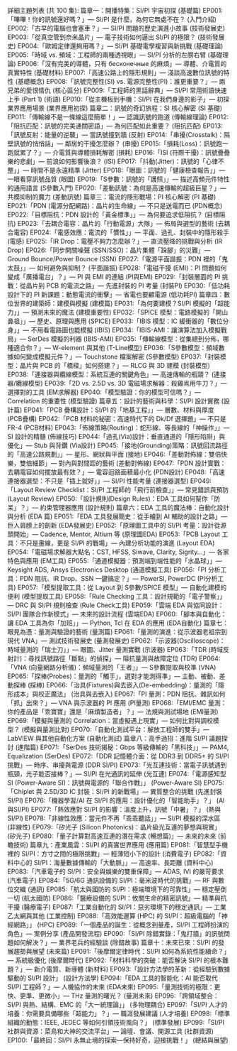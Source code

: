 詳細主題列表 (共 100 集):
篇章一：開播特集：SI/PI 宇宙初探 (基礎篇)
EP001:「嗶嗶！你的訊號還好嗎？」— SI/PI 是什麼，為何它無處不在？ (入門介紹)
EP002:「古早的電腦也會塞車？」— SI/PI 問題的歷史演進小故事 (技術發展史)
EP003:「從真空管到奈米晶片」— 電子技術如何逼出 SI/PI 的極限？ (技術發展史)
EP004:「歐姆定律還夠用嗎？」— SI/PI 基礎電學複習與新挑戰 (基礎理論)
EP005:「時域 vs. 頻域：工程師的兩種透視眼」— SI/PI 分析的左膀右臂 (基礎理論)
EP006:「沒有完美的導體，只有 бесконечные 的麻煩」— 導體、介電質的真實特性 (基礎材料)
EP007:「高速公路上的隱形規則」— 淺談高速數位訊號的特性 (基礎概念)
EP008:「訊號完整性(SI) vs. 電源完整性(PI)：誰更重要？」— 兩兄弟的愛恨情仇 (核心區分)
EP009:「工程師的黑話辭典」— SI/PI 常用術語快速上手 (Part 1) (術語)
EP010:「從主機板到手機：SI/PI 在我們身邊的影子」— 初探業界應用場景 (業界應用初探)
篇章二：訊號的奇幻旅程：SI 核心解密 (SI 基礎)
EP011:「傳輸線不是一條線這麼簡單！」— 認識訊號的跑道 (傳輸線理論)
EP012:「阻抗匹配：訊號的完美通關密語」— 為何匹配如此重要？ (阻抗匹配)
EP013:「訊號反射：能量的逆襲」— 當訊號撞到牆 (反射)
EP014:「串擾(Crosstalk)：隔壁訊號的悄悄話」— 鄰居的干擾怎麼辦？ (串擾)
EP015:「損耗(Loss)：訊號跑一跑就累了？」— 介電質與導體損耗解密 (損耗)
EP016:「ISI (符際干擾)：訊號疊疊樂的悲劇」— 前浪如何影響後浪？ (ISI)
EP017:「抖動(Jitter)：訊號的「心律不整」」— 時間不是永遠精準 (Jitter)
EP018:「眼圖：訊號的「健康檢查報告」」— 一眼看穿訊號品質 (眼圖)
EP019:「S參數：訊號的「護照」」— 描述高頻元件特性的通用語言 (S參數入門)
EP020:「差動訊號：為何是高速傳輸的超級巨星？」— 共模抑制的魔力 (差動訊號)
篇章三：電流的隱形戰場：PI 核心解密 (PI 基礎)
EP021:「PDN (電源分配網路)：晶片的生命線」— 不只是送電而已 (PDN概念)
EP022:「目標阻抗：PDN 設計的「黃金標準」」— 為何要追求低阻抗？ (目標阻抗)
EP023:「去耦合電容：晶片的「行動電源」大隊」— 佈局與選型的藝術 (去耦合電容)
EP024:「電感效應：電流的「慣性」」— 平面、過孔、封裝中的隱形殺手 (電感)
EP025:「IR Drop：電壓不夠力怎麼辦？」— 直流壓降的挑戰與分析 (IR Drop)
EP026:「同步開關噪聲 (SSN/SSO)：晶片集體「跺腳」的災難」— Ground Bounce/Power Bounce (SSN)
EP027:「電源平面諧振：PDN 裡的「鬼太鼓」」— 如何避免與抑制？ (平面諧振)
EP028:「電磁干擾 (EMI)：PI 問題如何變成「廣播電台」？」— PI 與 EMI 的連結 (PI與EMI)
EP029:「封裝層面的 PI 挑戰：從晶片到 PCB 的電流之路」— 先進封裝的 PI 考量 (封裝PI)
EP030:「低功耗設計下的 PI 新課題：動態電流的衝擊」— 省電也要顧電源 (低功耗PI)
篇章四：數位世界的建築師：建模與模擬 (建模篇)
EP031:「為何要建模？SI/PI 模擬的「超能力」」— 預測未來的魔法 (建模重要性)
EP032:「SPICE 模型：電路模擬的「開山鼻祖」」— 歷史、原理與應用 (SPICE)
EP033:「IBIS 模型：IC 緩衝器的「數位分身」」— 不用看電路圖也能模擬 (IBIS)
EP034:「IBIS-AMI：讓演算法加入模擬戰局」— SerDes 模擬的利器 (IBIS-AMI)
EP035:「傳輸線模型：從集總到分佈，哪種適合你？」— W-element 與其他 (T-Line模型)
EP036:「S參數模型：頻域數據如何變成模擬元件？」— Touchstone 檔案解密 (S參數模型)
EP037:「封裝模型：晶片與 PCB 的「橋樑」如何搭建？」— RLCG 與 3D 建模 (封裝模型)
EP038:「連接器與纜線模型：系統互連的關鍵角色」— 高速傳輸的瓶頸？ (連接器/纜線模型)
EP039:「2D vs. 2.5D vs. 3D 電磁場求解器：殺雞焉用牛刀？」— 選擇對的工具 (EM求解器)
EP040:「模型驗證：你的模型可信嗎？」— Correlation 的重要性 (模型驗證)
篇章五：設計的藝術與科學：SI/PI 設計實務 (設計篇)
EP041:「PCB 疊構設計：SI/PI 的「地基工程」」— 層數、材料與厚度 (PCB疊構)
EP042:「PCB 材料的秘密：高速時代下的 Dk/Df 選擇題」— 不只是 FR-4 (PCB材料)
EP043:「佈線策略(Routing)：蛇形線、等長線的「神操作」」— SI 設計的精髓 (佈線技巧)
EP044:「過孔(Via)設計：垂直通道的「隱形陷阱」與優化」— Stub 與背鑽 (Via設計)
EP045:「接地(Grounding)策略：訊號回流路徑的「高速公路規劃」」— 星形、網狀與平面 (接地)
EP046:「差動對佈線：雙倍快樂，雙倍細節」— 對內與對間距的藝術 (差動對佈線)
EP047:「PDN 設計實戰：去耦電容如何擺放最有效？」— 電容迴路面積最小化 (PDN設計)
EP048:「高速連接器選型：不只是「插上就好」」— SI/PI 性能考量 (連接器選型)
EP049:「Layout Review Checklist：SI/PI 工程師的「飛行前檢查」」— 常見錯誤與預防 (Layout Review)
EP050:「設計規則(Design Rules)：EDA 工具如何幫你「防呆」？」— 約束管理器應用 (設計規則)
篇章六：EDA 工具的魔法棒：自動化設計與分析 (EDA 篇)
EP051:「EDA 工具發展簡史：從手繪到 AI 輔助的設計之路」— 巨人肩膀上的創新 (EDA發展史)
EP052:「原理圖工具中的 SI/PI 考量：設計從源頭開始」— Cadence, Mentor, Altium 等 (原理圖EDA)
EP053:「PCB Layout 工具：不只是畫線，更是 SI/PI 的戰場」— 內建分析功能的演進 (Layout EDA)
EP054:「電磁場求解器大點名：CST, HFSS, Siwave, Clarity, Sigrity...」— 各家特色與應用 (EM工具)
EP055:「通道模擬器：預測端到端性能的「水晶球」」— Keysight ADS, Ansys Electronics Desktop (通道模擬工具)
EP056:「PI 分析工具：PDN 阻抗、IR Drop、SSN 一鍵搞定？」— PowerSI, PowerDC (PI分析工具)
EP057:「模型提取工具：從 Layout 到 S參數/SPICE 模型」— 自動化建模的便利 (模型提取工具)
EP058:「Rule Checking 工具：設計規範的「電子警察」」— DRC 與 SI/PI 規則檢查 (Rule Check工具)
EP059:「雲端 EDA 與協同設計：SI/PI 團隊合作新模式」— 未來的設計流程 (雲端EDA)
EP060:「腳本與自動化：讓 EDA 工具為你「加班」」— Python, Tcl 在 EDA 的應用 (EDA自動化)
篇章七：眼見為憑：量測與驗證的藝術 (量測篇)
EP061:「量測的演進：從示波器老祖宗到現代 VNA」— 測試技術發展史 (量測發展史)
EP062:「示波器(Oscilloscope)：時域量測的「瑞士刀」」— 眼圖、Jitter 量測實戰 (示波器)
EP063:「TDR (時域反射計)：尋找訊號路徑「斷點」的偵探」— 阻抗量測與故障定位 (TDR)
EP064:「VNA (向量網路分析儀)：頻域量測的「王者」」— S參數提取與校準 (VNA)
EP065:「探棒(Probes)：量測的「觸手」，選對才能測得準」— 主動、被動、差動探棒 (探棒)
EP066:「治具(Fixtures)與去嵌入(De-embedding)：量測的「隱形成本」與校正魔法」 (治具與去嵌入)
EP067:「PI 量測：PDN 阻抗、雜訊如何「抓」出來？」— VNA 與示波器的 PI 應用 (PI量測)
EP068:「EMI/EMC 量測：你的產品是「乖寶寶」還是「麻煩製造者」？」— 法規與測試場地 (EMI量測)
EP069:「模擬與量測的 Correlation：當虛擬遇上現實」— 如何比對與調校模型？ (模擬與量測比對)
EP070:「自動化測試平台：解放工程師的雙手」— LabVIEW 與其他自動化方案 (自動化測試)
篇章八：高手過招：進階 SI/PI 議題探討 (進階篇)
EP071:「SerDes 技術揭秘：Gbps 等級傳輸的「黑科技」」— PAM4, Equalization (SerDes)
EP072:「DDR 記憶體介面：從 DDR3 到 DDR5+ 的 SI/PI 挑戰」— 時序、串擾與電源 (DDR SI/PI)
EP073:「光互連技術：當電子訊號遇到瓶頸，光子能否接棒？」— SI/PI 在光通訊的延伸 (光互連)
EP074:「電源感知型 SI (Power-Aware SI)：訊號與電源的「聯合作戰」」 (Power-Aware SI)
EP075:「Chiplet 與 2.5D/3D IC 封裝：SI/PI 的新戰場」— 異質整合的挑戰 (先進封裝SI/PI)
EP076:「機器學習/AI 在 SI/PI 的應用：設計優化的「智能助手」？」 (AI與SI/PI)
EP077:「熱效應對 SI/PI 的影響：溫度上升，訊號「中暑」？」 (熱與SI/PI)
EP078:「非線性效應：當元件不再「乖乖聽話」」— SI/PI 模擬的深水區 (非線性)
EP079:「矽光子 (Silicon Photonics)：晶片級光互連的夢想與現實」 (矽光子)
EP080:「量子計算對高速互連的潛在需求 (暢想篇)」— 未來的未來 (前瞻技術)
篇章九：產業風雲：SI/PI 的真實世界應用 (應用篇)
EP081:「智慧型手機裡的 SI/PI：方寸之間的極限挑戰」— 輕薄短小下的設計 (消費電子)
EP082:「資料中心的 SI/PI：海量數據傳輸的「大動脈」」— 高速率、長距離 (資料中心)
EP083:「汽車電子的 SI/PI：安全與娛樂的雙重保障」— ADAS, IVI 的嚴苛要求 (汽車電子)
EP084:「5G/6G 通訊設備的 SI/PI：毫米波時代的挑戰」— RF 與數位交織 (通訊)
EP085:「航太與國防的 SI/PI：極端環境下的可靠性」— 穩定壓倒一切 (航太國防)
EP086:「醫療設備的 SI/PI：攸關生命的精密訊號」— 精準與抗干擾 (醫療電子)
EP087:「工業自動化的 SI/PI：惡劣環境下的穩定通訊」— 工業乙太網與其他 (工業控制)
EP088:「高效能運算 (HPC) 的 SI/PI：超級電腦的「神經網路」」 (HPC)
EP089:「一個產品的誕生：從概念到量產，SI/PI 工程師扮演的角色」— 案例分享 (產品開發流程)
EP090:「SI/PI 除錯實錄：「鬼打牆」的訊號問題如何解決？」— 業界老兵的經驗談 (除錯故事)
篇章十：未來已來：SI/PI 的發展趨勢與展望 (未來篇)
EP091:「後摩爾定律時代：SI/PI 如何為系統性能續命？」— 系統級優化 (後摩爾時代)
EP092:「材料科學的突破：能否解決 SI/PI 的根本難題？」— 新介電質、新導體 (新材料)
EP093:「設計方法學的革新：從經驗到數據驅動的 SI/PI 設計」 (設計方法學)
EP094:「EDA 工具的智能化：AI 能否取代 SI/PI 工程師？」— 人機協作的未來 (EDA未來)
EP095:「量測技術的極限：更快、更準、更微小」— THz 量測的曙光？ (量測未來)
EP096:「跨領域整合：SI/PI 與熱、結構、EMC 的「大一統理論」」 (多物理耦合)
EP097:「SI/PI 人才的培養：你需要具備哪些「超能力」？」— 職涯發展建議 (人才培養)
EP098:「標準組織的動態：IEEE, JEDEC 等如何引領技術風向？」 (標準發展)
EP099:「SI/PI 社群與資源：菜鳥和大神的交流平台」— 論壇、會議、開源工具 (社群資源)
EP100:「最終回：SI/PI 永無止境的探索—保持好奇，迎接挑戰！」 (總結與展望)